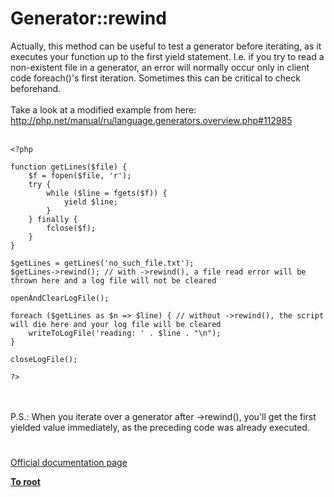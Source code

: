 # Generator::rewind



Actually, this method can be useful to test a generator before iterating, as it executes your function up to the first yield statement. I.e. if you try to read a non-existent file in a generator, an error will normally occur only in client code foreach()&apos;s first iteration. Sometimes this can be critical to check beforehand.<br><br>Take a look at a modified example from here:<br>http://php.net/manual/ru/language.generators.overview.php#112985<br><br>

```
<?php

function getLines($file) {
    $f = fopen($file, 'r');
    try {
        while ($line = fgets($f)) {
            yield $line;
        }
    } finally {
        fclose($f);
    }
}

$getLines = getLines('no_such_file.txt');
$getLines->rewind(); // with ->rewind(), a file read error will be thrown here and a log file will not be cleared

openAndClearLogFile();

foreach ($getLines as $n => $line) { // without ->rewind(), the script will die here and your log file will be cleared
    writeToLogFile('reading: ' . $line . "\n");
}

closeLogFile();

?>
```
<br><br>P.S.: When you iterate over a generator after -&gt;rewind(), you&apos;ll get the first yielded value immediately, as the preceding code was already executed.  

#

[Official documentation page](https://www.php.net/manual/en/generator.rewind.php)

**[To root](/README.md)**